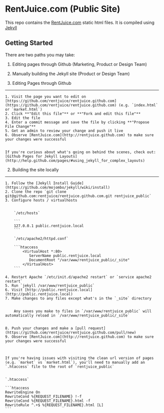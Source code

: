 RentJuice.com (Public Site)
=============

This repo contains the [RentJuice.com](http://rentjuice.com) static html files. 
It is compiled using [Jekyll](https://github.com/mojombo/jekyll)

Getting Started
-------

There are two paths you may take:

1. Editing pages through Github (Marketing, Product or Design Team)
2. Manually building the Jekyll site (Product or Design Team)



  1. Editing Pages through Github
  ------------

	1. Visit the page you want to edit on [https://github.com/rentjuice/rentjuice.github.com](https://github.com/rentjuice/rentjuice.github.com) (e.g. `index.html` or `market.html`)
	2. Click **"Edit this file"** or **"Fork and edit this file"**
	3. Edit the file
	4. Enter a commit message and save the file by clicking **"Propose File Change"**
	5. Get an admin to review your change and push it live
	6. Observe [RentJuice.com](http://rentjuice.github.com) to make sure your changes were successful


	If you're curious about what's going on behind the scenes, check out:
	[Github Pages for Jekyll Layouts](http://help.github.com/pages/#using_jekyll_for_complex_layouts)



  2. Building the site locally
  ------------

	1. Follow the [Jekyll Install Guide](https://github.com/mojombo/jekyll/wiki/install)
	2. Clone the repo `git clone git@github.com:rentjuice/rentjuice.github.com.git rentjuice_public`
	3. Configure hosts / virtualhosts


		`/etc/hosts`

		```
		127.0.0.1 public.rentjuice.local
		```

		`/etc/apache2/httpd.conf`

		```htaccess
			<VirtualHost *:80>
			   ServerName public.rentjuice.local
			   DocumentRoot "/var/www/rentjuice_public/_site"
			</VirtualHost>
		```

	4. Restart Apache `/etc/init.d/apache2 restart` or `service apache2 restart`
	5. Run `jekyll /var/www/rentjuice_public`
	6. Visit [http://public.rentjuice.local](http://public.rentjuice.local)
	7. Make changes to any files except what's in the `_site` directory 


		Any saves you make to files in `/var/www/rentjuice_public` will automatically reload in `/var/www/rentjuice_public/_site`


	8. Push your changes and make a [pull request](https://github.com/rentjuice/rentjuice.github.com/pull/new)
	9. Observe [RentJuice.com](http://rentjuice.github.com) to make sure your changes were successful


	
	If you're having issues with visiting the clean url version of pages (e.g. `market` vs `market.html`), you'll need to manually add an `.htaccess` file to the root of `rentjuice_public`
	
	
	`.htaccess`
	
	```htaccess
	RewriteEngine On
	RewriteCond %{REQUEST_FILENAME} !-f
	RewriteCond %{REQUEST_FILENAME}.html -f
	RewriteRule ^.+$ %{REQUEST_FILENAME}.html [L]
	```
	
	

